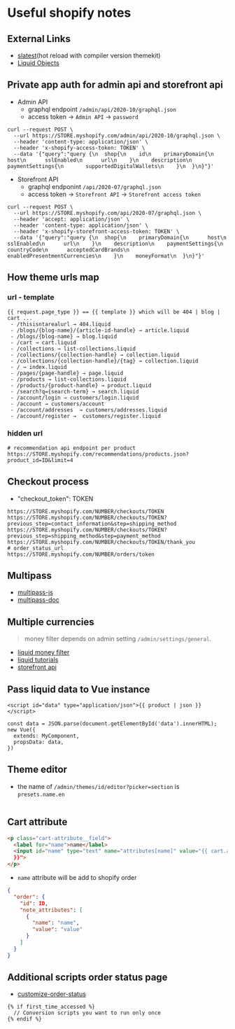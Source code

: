 # Useful shopify notes

## External Links

- [slatest](https://github.com/entozoon/slatest)(hot reload with compiler version themekit)
- [Liquid Objects](https://shopify.dev/docs/themes/liquid/reference/objects)

## Private app auth for admin api and storefront api

- Admin API
  - graphql endpoint `/admin/api/2020-10/graphql.json`
  - access token -> `Admin API` -> `password`

```
curl --request POST \
  --url https://STORE.myshopify.com/admin/api/2020-10/graphql.json \
  --header 'content-type: application/json' \
  --header 'x-shopify-access-token: TOKEN' \
  --data '{"query":"query {\n  shop{\n    id\n    primaryDomain{\n      host\n      sslEnabled\n      url\n    }\n    description\n    paymentSettings{\n       supportedDigitalWallets\n    }\n  }\n}"}'
```

- Storefront API
  - graphql endponint `/api/2020-07/graphql.json`
  - access token -> `Storefront API` -> `Storefront access token`

```
curl --request POST \
  --url https://STORE.myshopify.com/api/2020-07/graphql.json \
  --header 'accept: application/json' \
  --header 'content-type: application/json' \
  --header 'x-shopify-storefront-access-token: TOKEN' \
  --data '{"query":"query {\n  shop{\n    primaryDomain{\n      host\n      sslEnabled\n      url\n    }\n    description\n    paymentSettings{\n      countryCode\n      acceptedCardBrands\n      enabledPresentmentCurrencies\n    }\n    moneyFormat\n  }\n}"}'
```

## How theme urls map

### url - template

```
{{ request.page_type }} == {{ template }} which will be 404 | blog | cart ...
 - /thisisntarealurl → 404.liquid
 - /blogs/{blog-name}/{article-id-handle} → article.liquid
 - /blogs/{blog-name} → blog.liquid
 - /cart → cart.liquid
 - /collections → list-collections.liquid
 - /collections/{collection-handle} → collection.liquid
 - /collections/{collection-handle}/{tag} → collection.liquid
 - / → index.liquid
 - /pages/{page-handle} → page.liquid
 - /products → list-collections.liquid
 - /products/{product-handle} → product.liquid
 - /search?q={search-term} → search.liquid
 - /account/login → customers/login.liquid
 - /account → customers/account
 - /account/addresses  → customers/addresses.liquid
 - /account/register →  customers/register.liquid
```

### hidden url

```
# recommendation api endpoint per product
https://STORE.myshopify.com/recommendations/products.json?product_id=ID&limit=4
```

## Checkout process

- "checkout_token": TOKEN

```
https://STORE.myshopify.com/NUMBER/checkouts/TOKEN
https://STORE.myshopify.com/NUMBER/checkouts/TOKEN?previous_step=contact_information&step=shipping_method
https://STORE.myshopify.com/NUMBER/checkouts/TOKEN?previous_step=shipping_method&step=payment_method
https://STORE.myshopify.com/NUMBER/checkouts/TOKEN/thank_you
# order_status_url
https://STORE.myshopify.com/NUMBER/orders/token
```

## Multipass

- [multipass-js](https://github.com/softmarshmallow/multipass-js)
- [multipass-doc](https://shopify.dev/docs/admin-api/rest/reference/plus/multipass)

## Multiple currencies

> money filter depends on admin setting `/admin/settings/general`.

- [liquid money filter](https://shopify.dev/docs/themes/liquid/reference/filters/money-filters)
- [liquid tutorials](https://shopify.dev/tutorials/customize-theme-support-multiple-currencies)
- [storefront api](https://shopify.dev/tutorials/support-multiple-currencies-with-storefront-api)

## Pass liquid data to Vue instance

```
<script id="data" type="application/json">{{ product | json }}</script>
```

```
const data = JSON.parse(document.getElementById('data').innerHTML);
new Vue({
  extends: MyComponent,
  propsData: data,
})
```

## Theme editor

- the name of `/admin/themes/id/editor?picker=section` is `presets.name.en`

```

```

## Cart attribute

```html
<p class="cart-attribute__field">
  <label for="name">name</label>
  <input id="name" type="text" name="attributes[name]" value="{{ cart.attributes["name"]
  }}">
</p>
```

- `name` attribute will be add to shopify order

```json
{
  "order": {
    "id": ID,
    "note_attributes": [
      {
        "name": "name",
        "value": "value"
      }
    ]
  }
}
```

## Additional scripts order status page

- [customize-order-status](https://help.shopify.com/en/manual/orders/status-tracking/customize-order-status)

```
{% if first_time_accessed %}
  // Conversion scripts you want to run only once
{% endif %}
```
